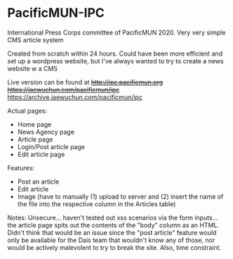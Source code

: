 # PacificMUN-IPC
International Press Corps committee of PacificMUN 2020. Very very simple CMS article system

Created from scratch within 24 hours. Could have been more efficient and set up a wordpress website, but I've always wanted to try to create a news website w a CMS

Live version can be found at ~~http://ipc.pacificmun.org~~ ~~https://jaewuchun.com/pacificmun/ipc~~
https://archive.jaewuchun.com/pacificmun/ipc

Actual pages:
 - Home page
 - News Agency page
 - Article page
 - Login/Post article page
 - Edit article page
 
Features:
  - Post an article
  - Edit article
  - Image (have to manually (1) upload to server and (2) insert the name of the file into the respective column in the Articles table)
  
Notes:
Unsecure... haven't tested out xss scenarios via the form inputs... the article page spits out the contents of the "body" column as an HTML. Didn't think that would be an issue since the "post article" feature would only be available for the Dais team that wouldn't know any of those, nor would be actively malevolent to try to break the site. Also, time constraint.

